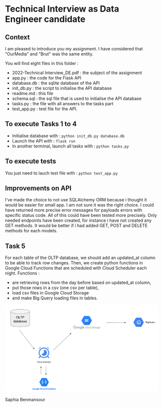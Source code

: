 # Technical Interview as Data Engineer candidate

## Context
I am pleased to introduce you my assignment.
I have considered that "OurMedia" and "Brut" was the same entity.

You will find eight files in this folder :
- 2022-Technical Interview_DE.pdf : the subject of the assignment
- app.py : the code for the Flask API
- database.db : the sqlite database of the API 
- init_db.py : the script to initialise the API database
- readme.md : this file 
- schema.sql : the sql file that is used to initialise the API database
- tasks.py : the file with all answers to the tasks part
- test_app.py : test file for the API.

## To execute Tasks 1 to 4
- Initialise database with :
`python init_db.py database.db`
- Launch the API with :
`flask run`
- In another terminal, launch all tasks with :
`python tasks.py`
## To execute tests
You just need to lauch test file with :
`python test_app.py`

## Improvements on API
I've made the choice to not use SQLAlchemy ORM because i thought it would be easier for small app.
I am not sure it was the right choice.
I could have returned more precise error messages for payloads errors with specific status code.
All of this could have been tested more precisely.
Only needed endpoints have been created, for instance i have not created any GET methods. 
It would be better if i had added GET, POST and DELETE methods for each models.



## Task 5
For each table of the OLTP database, we should add an updated_at column to be able to track row changes.
Then, we create python functions in Google Cloud Functions that are scheduled with Cloud Scheduler each night. 
Functions :
- are retrieving rows from the day before based on updated_at column,
- put those rows in a csv (one csv per table),
- load csv files in Google Cloud Storage
- and make Big Query loading files in tables.



![img.png](images/task_5_schema.png)

Saphia Benmansour

